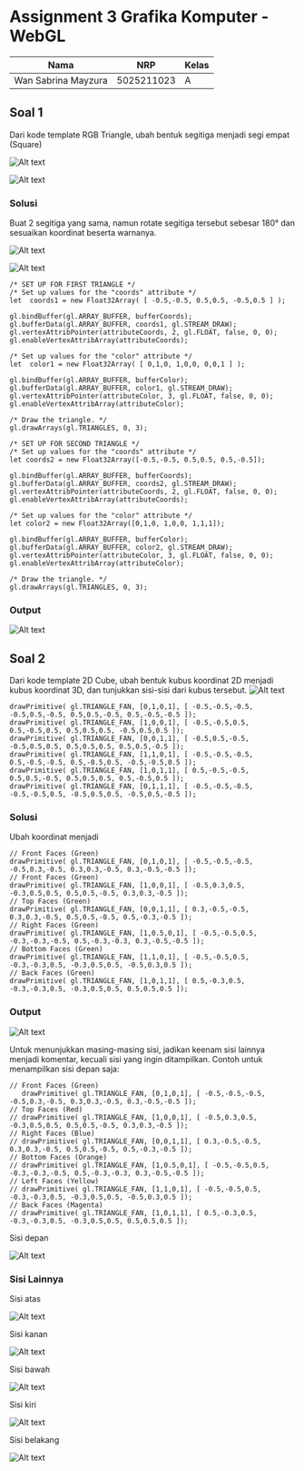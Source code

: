 # Assignment 3 Grafika Komputer - WebGL
| Nama                   | NRP          |Kelas          |
|------------------------|--------------| --------------|
| Wan Sabrina Mayzura    | 5025211023   | A             |

## Soal 1
Dari kode template RGB Triangle, ubah bentuk segitiga menjadi segi empat (Square)

![Alt text](https://github.com/wansabrina/Computer-Graphic-Exercise2-WebGL/blob/main/documentation/image.png)

![Alt text](https://github.com/wansabrina/Computer-Graphic-Exercise2-WebGL/raw/main/documentation/image-1.png)

### Solusi
Buat 2 segitiga yang sama, namun rotate segitiga tersebut sebesar 180° dan sesuaikan koordinat beserta warnanya.

![Alt text](https://github.com/wansabrina/Computer-Graphic-Exercise2-WebGL/raw/main/documentation/image-11.png)

![Alt text](https://github.com/wansabrina/Computer-Graphic-Exercise2-WebGL/raw/main/documentation/image-12.png)

```
/* SET UP FOR FIRST TRIANGLE */
/* Set up values for the "coords" attribute */
let  coords1 = new Float32Array( [ -0.5,-0.5, 0.5,0.5, -0.5,0.5 ] );
            
gl.bindBuffer(gl.ARRAY_BUFFER, bufferCoords);
gl.bufferData(gl.ARRAY_BUFFER, coords1, gl.STREAM_DRAW);
gl.vertexAttribPointer(attributeCoords, 2, gl.FLOAT, false, 0, 0);
gl.enableVertexAttribArray(attributeCoords); 
            
/* Set up values for the "color" attribute */
let  color1 = new Float32Array( [ 0,1,0, 1,0,0, 0,0,1 ] );
         
gl.bindBuffer(gl.ARRAY_BUFFER, bufferColor);
gl.bufferData(gl.ARRAY_BUFFER, color1, gl.STREAM_DRAW);
gl.vertexAttribPointer(attributeColor, 3, gl.FLOAT, false, 0, 0);
gl.enableVertexAttribArray(attributeColor); 
             
/* Draw the triangle. */
gl.drawArrays(gl.TRIANGLES, 0, 3);
         
/* SET UP FOR SECOND TRIANGLE */
/* Set up values for the "coords" attribute */
let coords2 = new Float32Array([-0.5,-0.5, 0.5,0.5, 0.5,-0.5]);
            
gl.bindBuffer(gl.ARRAY_BUFFER, bufferCoords);
gl.bufferData(gl.ARRAY_BUFFER, coords2, gl.STREAM_DRAW);
gl.vertexAttribPointer(attributeCoords, 2, gl.FLOAT, false, 0, 0);
gl.enableVertexAttribArray(attributeCoords); 
            
/* Set up values for the "color" attribute */
let color2 = new Float32Array([0,1,0, 1,0,0, 1,1,1]);
         
gl.bindBuffer(gl.ARRAY_BUFFER, bufferColor);
gl.bufferData(gl.ARRAY_BUFFER, color2, gl.STREAM_DRAW);
gl.vertexAttribPointer(attributeColor, 3, gl.FLOAT, false, 0, 0);
gl.enableVertexAttribArray(attributeColor); 
             
/* Draw the triangle. */
gl.drawArrays(gl.TRIANGLES, 0, 3);
```

### Output
![Alt text](https://github.com/wansabrina/Computer-Graphic-Exercise2-WebGL/raw/main/documentation/image-2.png)

## Soal 2
Dari kode template 2D Cube, ubah bentuk kubus koordinat 2D menjadi kubus koordinat 3D, dan tunjukkan sisi-sisi dari kubus tersebut.
![Alt text](https://github.com/wansabrina/Computer-Graphic-Exercise2-WebGL/raw/main/documentation/image-3.png)

```
drawPrimitive( gl.TRIANGLE_FAN, [0,1,0,1], [ -0.5,-0.5,-0.5, -0.5,0.5,-0.5, 0.5,0.5,-0.5, 0.5,-0.5,-0.5 ]);
drawPrimitive( gl.TRIANGLE_FAN, [1,0,0,1], [ -0.5,-0.5,0.5, 0.5,-0.5,0.5, 0.5,0.5,0.5, -0.5,0.5,0.5 ]);
drawPrimitive( gl.TRIANGLE_FAN, [0,0,1,1], [ -0.5,0.5,-0.5, -0.5,0.5,0.5, 0.5,0.5,0.5, 0.5,0.5,-0.5 ]);
drawPrimitive( gl.TRIANGLE_FAN, [1,1,0,1], [ -0.5,-0.5,-0.5, 0.5,-0.5,-0.5, 0.5,-0.5,0.5, -0.5,-0.5,0.5 ]);
drawPrimitive( gl.TRIANGLE_FAN, [1,0,1,1], [ 0.5,-0.5,-0.5, 0.5,0.5,-0.5, 0.5,0.5,0.5, 0.5,-0.5,0.5 ]);
drawPrimitive( gl.TRIANGLE_FAN, [0,1,1,1], [ -0.5,-0.5,-0.5, -0.5,-0.5,0.5, -0.5,0.5,0.5, -0.5,0.5,-0.5 ]);
```

### Solusi
Ubah koordinat menjadi 

```
// Front Faces (Green)
drawPrimitive( gl.TRIANGLE_FAN, [0,1,0,1], [ -0.5,-0.5,-0.5, -0.5,0.3,-0.5, 0.3,0.3,-0.5, 0.3,-0.5,-0.5 ]);
// Front Faces (Green)
drawPrimitive( gl.TRIANGLE_FAN, [1,0,0,1], [ -0.5,0.3,0.5, -0.3,0.5,0.5, 0.5,0.5,-0.5, 0.3,0.3,-0.5 ]);
// Top Faces (Green)
drawPrimitive( gl.TRIANGLE_FAN, [0,0,1,1], [ 0.3,-0.5,-0.5, 0.3,0.3,-0.5, 0.5,0.5,-0.5, 0.5,-0.3,-0.5 ]);
// Right Faces (Green)
drawPrimitive( gl.TRIANGLE_FAN, [1,0.5,0,1], [ -0.5,-0.5,0.5, -0.3,-0.3,-0.5, 0.5,-0.3,-0.3, 0.3,-0.5,-0.5 ]);
// Bottom Faces (Green)
drawPrimitive( gl.TRIANGLE_FAN, [1,1,0,1], [ -0.5,-0.5,0.5, -0.3,-0.3,0.5, -0.3,0.5,0.5, -0.5,0.3,0.5 ]);
// Back Faces (Green)
drawPrimitive( gl.TRIANGLE_FAN, [1,0,1,1], [ 0.5,-0.3,0.5, -0.3,-0.3,0.5, -0.3,0.5,0.5, 0.5,0.5,0.5 ]);
```

### Output
![Alt text](https://github.com/wansabrina/Computer-Graphic-Exercise2-WebGL/raw/main/documentation/image-4.png)

Untuk menunjukkan masing-masing sisi, jadikan keenam sisi lainnya menjadi komentar, kecuali sisi yang ingin ditampilkan. Contoh untuk menampilkan sisi depan saja:
```
// Front Faces (Green)
   drawPrimitive( gl.TRIANGLE_FAN, [0,1,0,1], [ -0.5,-0.5,-0.5, -0.5,0.3,-0.5, 0.3,0.3,-0.5, 0.3,-0.5,-0.5 ]);
// Top Faces (Red)
// drawPrimitive( gl.TRIANGLE_FAN, [1,0,0,1], [ -0.5,0.3,0.5, -0.3,0.5,0.5, 0.5,0.5,-0.5, 0.3,0.3,-0.5 ]);
// Right Faces (Blue)
// drawPrimitive( gl.TRIANGLE_FAN, [0,0,1,1], [ 0.3,-0.5,-0.5, 0.3,0.3,-0.5, 0.5,0.5,-0.5, 0.5,-0.3,-0.5 ]);
// Bottom Faces (Orange)
// drawPrimitive( gl.TRIANGLE_FAN, [1,0.5,0,1], [ -0.5,-0.5,0.5, -0.3,-0.3,-0.5, 0.5,-0.3,-0.3, 0.3,-0.5,-0.5 ]);
// Left Faces (Yellow)
// drawPrimitive( gl.TRIANGLE_FAN, [1,1,0,1], [ -0.5,-0.5,0.5, -0.3,-0.3,0.5, -0.3,0.5,0.5, -0.5,0.3,0.5 ]);
// Back Faces (Magenta)
// drawPrimitive( gl.TRIANGLE_FAN, [1,0,1,1], [ 0.5,-0.3,0.5, -0.3,-0.3,0.5, -0.3,0.5,0.5, 0.5,0.5,0.5 ]);
```
Sisi depan

![Alt text](https://github.com/wansabrina/Computer-Graphic-Exercise2-WebGL/raw/main/documentation/image-5.png)

### Sisi Lainnya
Sisi atas

![Alt text](https://github.com/wansabrina/Computer-Graphic-Exercise2-WebGL/raw/main/documentation/image-6.png)

Sisi kanan

![Alt text](https://github.com/wansabrina/Computer-Graphic-Exercise2-WebGL/raw/main/documentation/image-7.png)

Sisi bawah

![Alt text](https://github.com/wansabrina/Computer-Graphic-Exercise2-WebGL/raw/main/documentation/image-8.png)

Sisi kiri

![Alt text](https://github.com/wansabrina/Computer-Graphic-Exercise2-WebGL/raw/main/documentation/image-9.png)

Sisi belakang

![Alt text](https://github.com/wansabrina/Computer-Graphic-Exercise2-WebGL/raw/main/documentation/image-10.png)
